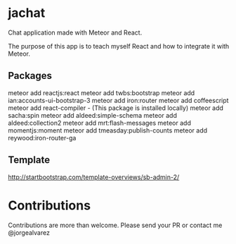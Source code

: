# jachat
Chat application made with Meteor and React.

The purpose of this app is to teach myself React and how to integrate it with Meteor.


## Packages
meteor add reactjs:react
meteor add twbs:bootstrap
meteor add ian:accounts-ui-bootstrap-3
meteor add iron:router
meteor add coffeescript
meteor add react-compiler - (This package is installed locally)
meteor add sacha:spin
meteor add aldeed:simple-schema
meteor add aldeed:collection2
meteor add mrt:flash-messages
meteor add momentjs:moment
meteor add tmeasday:publish-counts
meteor add reywood:iron-router-ga

## Template
http://startbootstrap.com/template-overviews/sb-admin-2/

# Contributions
Contributions are more than welcome. Please send your PR or contact me @jorgealvarez

